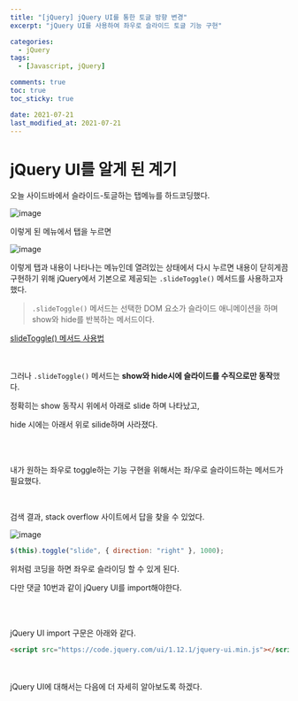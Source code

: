 ```yaml
---
title: "[jQuery] jQuery UI를 통한 토글 방향 변경"
excerpt: "jQuery UI를 사용하여 좌우로 슬라이드 토글 기능 구현"

categories:
  - jQuery
tags:
  - [Javascript, jQuery]

comments: true
toc: true
toc_sticky: true

date: 2021-07-21
last_modified_at: 2021-07-21
---
```


# jQuery UI를 알게 된 계기

오늘 사이드바에서 슬라이드-토글하는 탭메뉴를 하드코딩했다.

![image](https://user-images.githubusercontent.com/86935775/126513009-a0326059-a9b0-4223-a6ee-590a8aab6b8e.png)

이렇게 된 메뉴에서 탭을 누르면

![image](https://user-images.githubusercontent.com/86935775/126513101-1036140a-cdf2-4ae5-aa55-14c58af49153.png)

이렇게 탭과 내용이 나타나는 메뉴인데 열려있는 상태에서 다시 누르면 내용이 닫히게끔 구현하기 위해 jQuery에서 기본으로 제공되는 `.slideToggle()` 메서드를 사용하고자 했다.

> `.slideToggle()` 메서드는 선택한 DOM 요소가 슬라이드 애니메이션을 하며 show와 hide를 반복하는 메서드이다.

[slideToggle() 메서드 사용법](https://api.jquery.com/slidetoggle/)

<br><br>
그러나 `.slideToggle()` 메서드는 **show와 hide시에 슬라이드를 수직으로만 동작**했다.

정확히는 show 동작시 위에서 아래로 slide 하며 나타났고,

hide 시에는 아래서 위로 silide하며 사라졌다.

<br><br>

내가 원하는 좌우로 toggle하는 기능 구현을 위해서는 좌/우로 슬라이드하는 메서드가 필요했다.

<br>

검색 결과, stack overflow 사이트에서 답을 찾을 수 있었다.

![image](https://user-images.githubusercontent.com/86935775/126514768-11bef202-4185-454a-b77f-1eb6133bf7b4.png)

```javascript
$(this).toggle("slide", { direction: "right" }, 1000);
```

위처럼 코딩을 하면 좌우로 슬라이딩 할 수 있게 된다.

다만 댓글 10번과 같이 jQuery UI를 import해야한다.

<br><br>

jQuery UI import 구문은 아래와 같다.

```html
<script src="https://code.jquery.com/ui/1.12.1/jquery-ui.min.js"></script>
```

<br><br>
jQuery UI에 대해서는 다음에 더 자세히 알아보도록 하겠다.
